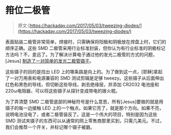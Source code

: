 # 箝位二极管

> 原文:[https://hackaday.com/2017/05/03/tweezing-diodes/](https://hackaday.com/2017/05/03/tweezing-diodes/)

表面贴装二极管非常简单，焊接时，只需确保将阳极和阴极放在焊盘上时，它们的顺序正确。这些 SMD 二极管采用行业标准封装，但你认为有行业标准的阴极标记方法吗？不，差远了。为了解决计算电子通过他的发光二极管的方式的问题，[Jesus] [制造了一对简单的发光二极管镊子](http://www.jechavarria.com/2017/04/30/diy-polarity-led-tweezers/)。

这些镊子的目的是找出 LED 上的哪条路是向上的。为了做到这一点，[耶稣]拿起了一对万用表和电源兼容的 SMD 测试剪辑是足够 tweezy。这些镊子从后面伸出红色和黑色的导线，但切断这些导线，剥去绝缘层，并添加 CR2032 电池座和 220ω电阻器，可以将这些镊子从探针变成带电的拨火棍。

为了弄清楚 SMD 二极管底部的神秘符号是什么意思，所有[Jesus]要做的就是用镊子的每一边接触 LED 上的一个触点。如果它亮了，就是那个方向。如果不亮，说明电池没电了，或者二极管装反了。这是一个伟大的项目，特别是因为这些 SMD 测试夹镊子的东西可以从通常的网上零售商那里买到，只需几美元。不过，我们会推荐一个开关，并标记哪个镊子被磨。